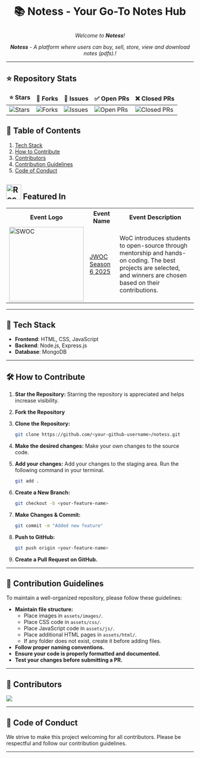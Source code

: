 # <p align="center">📚 Notess - Your Go-To Notes Hub</p>

<i><p align="center">Welcome to **Notess**! </p></i>
<i><p align="center">**Notess** - A platform where users can buy, sell, store,  view and download notes (pdfs).! </p></i>

---

## ⭐ Repository Stats

<table align="center">
    <thead>
        <tr>
            <td><b>⭐ Stars</b></td>
            <td><b>🍴 Forks</b></td>
            <td><b>🐞 Issues</b></td>
            <td><b>✅ Open PRs</b></td>
            <td><b>❌ Closed PRs</b></td>
        </tr>
     </thead>
    <tbody>
         <tr>
            <td><img alt="Stars" src="https://img.shields.io/github/stars/dinesh-2047/notess?style=flat&logo=github"/></td>
            <td><img alt="Forks" src="https://img.shields.io/github/forks/dinesh-2047/notess?style=flat&logo=github"/></td>
            <td><img alt="Issues" src="https://img.shields.io/github/issues/dinesh-2047/notess?style=flat&logo=github"/></td>
            <td><img alt="Open PRs" src="https://img.shields.io/github/issues-pr/dinesh-2047/notess?style=flat&logo=github"/></td>
            <td><img alt="Closed PRs" src="https://img.shields.io/github/issues-pr-closed/dinesh-2047/notess?style=flat&logo=github"/></td>
        </tr>
    </tbody>
</table>

## 📌 Table of Contents

1. [Tech Stack](#tech-stack)
2. [How to Contribute](#how-to-contribute)
3. [Contributors](#contributors)
4. [Contribution Guidelines](#contribution-guidelines)
5. [Code of Conduct](#code-of-conduct)

## <img src="https://raw.githubusercontent.com/Tarikul-Islam-Anik/Animated-Fluent-Emojis/master/Emojis/Travel%20and%20places/Rocket.png" alt="Rocket" width="40" height="40" /> Featured In
<table>
   <tr>
      <th>Event Logo</th>
      <th>Event Name</th>
      <th>Event Description</th>
   </tr>
   <tr>
        <td><img src="/assets/images/jwoc.png" width="200" height="auto" loading="lazy" alt="SWOC"/></td>
        <td><a href="https://www.jwoc.in">JWOC Season 6 2025</a></td>
       <td><p>WoC introduces students to open-source through mentorship and hands-on coding. The best projects are selected, and winners are chosen based on their contributions.</p></td>
    </tr>
   
</table>

---

## 🚀 Tech Stack

- **Frontend**: HTML, CSS, JavaScript
- **Backend**: Node.js, Express.js
- **Database**: MongoDB

---

## 🛠 How to Contribute

1. **Star the Repository:** Starring the repository is appreciated and helps increase visibility.

2. **Fork the Repository**

3. **Clone the Repository:**
   ```bash
   git clone https://github.com/<your-github-username>/notess.git
   ```
4. **Make the desired changes:** Make your own changes to the source code.
5. **Add your changes:** Add your changes to the staging area. Run the following command in your terminal.
   ```bash
   git add .
   ```
6. **Create a New Branch:**
   ```bash
   git checkout -b <your-feature-name>
   ```
7. **Make Changes & Commit:**
   ```bash
   git commit -m "Added new feature"
   ```
8. **Push to GitHub:**
   ```bash
   git push origin <your-feature-name>
   ```
9. **Create a Pull Request on GitHub.**

---

## 📌 Contribution Guidelines

To maintain a well-organized repository, please follow these guidelines:
- **Maintain file structure:**
  - Place images in `assets/images/`.
  - Place CSS code in `assets/css/`.
  - Place JavaScript code in `assets/js/`.
  - Place additional HTML pages in `assets/html/`.
  - If any folder does not exist, create it before adding files.
- **Follow proper naming conventions.**
- **Ensure your code is properly formatted and documented.**
- **Test your changes before submitting a PR.**

---

## 🎉 Contributors

<a href="https://github.com/dinesh-2047/notess/graphs/contributors">
   <img src="https://contributors-img.web.app/image?repo=dinesh-2047/notess"/>
</a>

---

## 📜 Code of Conduct

We strive to make this project welcoming for all contributors. Please be respectful and follow our contribution guidelines.

---


